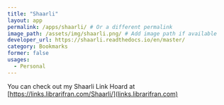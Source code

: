 ```yaml
---
title: "Shaarli"
layout: app
permalink: /apps/shaarli/ # Or a different permalink
image_path: /assets/img/shaarli.png/ # Add image path if available
developer_url: https://shaarli.readthedocs.io/en/master/
category: Bookmarks
former: false
usages:
  - Personal
---
```


You can check out my Shaarli Link Hoard at [https://links.librarifran.com/Shaarli/](links.librarifran.com)